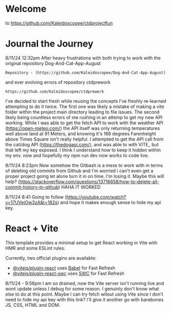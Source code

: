 # Welcome 
to https://github.com/Kaleidoscopee/ctdprojectfun





# Journal the Journey
8/11/24 12:32pm
After heavy frustrations with both trying to work with the original repository Dog-And-Cat-App-August

    Repository - (https://github.com/Kaleidoscopee/Dog-And-Cat-App-August)

and ever evolving errors of repository ctdprework

    https://github.com/Kaleidoscopee/ctdprework

I've decided to start fresh while reusing the concepts I've freshly re-learned attempting to do it twice. The first one was likely a mistake of making a vite folder within the project main directory leading to file issues. The second likely being countless errors of me rushing in an attemp to get my new API working. While I was able to get the fetch API to work with the weather API (https://open-meteo.com/) the API itself was only returning temperatures well above land at 91 Meters, and knowing it's 168 degrees Farenheight above Times Square isn't really helpful. I attempted to get the API call from the cat/dog API (https://thedogapi.com/), and was able to with VITE_ but that left my key exposed. I think I understand how to keep it hidden within my env. now and hopefully my npm run dev now works to code live. 


8/11/24 8:23pm
Now somehow the Gitbash is a mess to work with in terms of deleting old commits from Github and I'm worried i can't even get a proper project going let alone turn it in on time. I'm losing it. 
Maybe this will help? (https://stackoverflow.com/questions/13716658/how-to-delete-all-commit-history-in-github)
HAHA IT WORKED

8/11/24 8:41
Going to follow (https://youtube.com/watch?v=17UVejOw3zA&t=182s) and hope it makes enough sense to hide my api key. 




# React + Vite

This template provides a minimal setup to get React working in Vite with HMR and some ESLint rules.

Currently, two official plugins are available:

- [@vitejs/plugin-react](https://github.com/vitejs/vite-plugin-react/blob/main/packages/plugin-react/README.md) uses [Babel](https://babeljs.io/) for Fast Refresh
- [@vitejs/plugin-react-swc](https://github.com/vitejs/vite-plugin-react-swc) uses [SWC](https://swc.rs/) for Fast Refresh

8/11/24 - 9:56pm
I am so drained, now the Vite server isn't running live and wont update unless I debug for some reason. I genuinly don't know what else to do at this point. Maybe I can try fetch witout using Vite since I don't need to hide my api key with this link? I'll give it another go with barebones JS, CSS, HTML and DOM. 